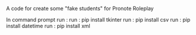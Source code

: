 A code for create some "fake students" for Pronote Roleplay

In command prompt run :
run : pip install tkinter
run : pip install csv
run : pip install datetime
run : pip install xml
